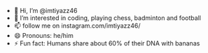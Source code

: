 - 👋 Hi, I’m @imtiyazz46
- 👀 I’m interested in coding, playing chess, badminton and football
- 📫 follow me on instagram.com/imtiyazz46/
- 😄 Pronouns: he/him
- ⚡ Fun fact: Humans share about 60% of their DNA with bananas

<!---
imtiyazz46/imtiyazz46 is a ✨ special ✨ repository because its `README.md` (this file) appears on your GitHub profile.
You can click the Preview link to take a look at your changes.
--->
